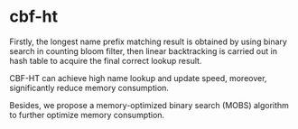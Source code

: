 # cbf-ht

Firstly, the longest name prefix matching result is obtained by using binary search in counting bloom filter, then linear backtracking is carried out in hash table to acquire the final correct lookup result. 

CBF-HT can achieve high name lookup and update speed, moreover, significantly reduce memory consumption. 

Besides, we propose a memory-optimized binary search (MOBS) algorithm to further optimize memory consumption.